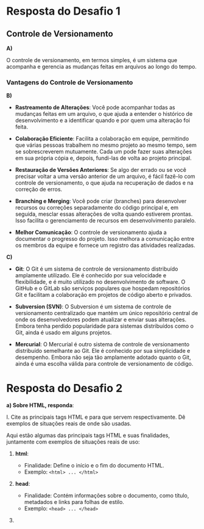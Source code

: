 # Resposta do Desafio 1

## Controle de Versionamento

**A)**

O controle de versionamento, em termos simples, é um sistema que acompanha e gerencia as mudanças feitas em arquivos ao longo do tempo.

### Vantagens do Controle de Versionamento

**B)**

- **Rastreamento de Alterações**: Você pode acompanhar todas as mudanças feitas em um arquivo, o que ajuda a entender o histórico de desenvolvimento e a identificar quando e por quem uma alteração foi feita.

- **Colaboração Eficiente**: Facilita a colaboração em equipe, permitindo que várias pessoas trabalhem no mesmo projeto ao mesmo tempo, sem se sobrescreverem mutuamente. Cada um pode fazer suas alterações em sua própria cópia e, depois, fundi-las de volta ao projeto principal.

- **Restauração de Versões Anteriores**: Se algo der errado ou se você precisar voltar a uma versão anterior de um arquivo, é fácil fazê-lo com controle de versionamento, o que ajuda na recuperação de dados e na correção de erros.

- **Branching e Merging**: Você pode criar (branches) para desenvolver recursos ou correções separadamente do código principal e, em seguida, mesclar essas alterações de volta quando estiverem prontas. Isso facilita o gerenciamento de recursos em desenvolvimento paralelo.

- **Melhor Comunicação**: O controle de versionamento ajuda a documentar o progresso do projeto. Isso melhora a comunicação entre os membros da equipe e fornece um registro das atividades realizadas.

**C)**

- **Git**: O Git é um sistema de controle de versionamento distribuído amplamente utilizado. Ele é conhecido por sua velocidade e flexibilidade, e é muito utilizado no desenvolvimento de software. O GitHub e o GitLab são serviços populares que hospedam repositórios Git e facilitam a colaboração em projetos de código aberto e privados.

- **Subversion (SVN)**: O Subversion é um sistema de controle de versionamento centralizado que mantém um único repositório central de onde os desenvolvedores podem atualizar e enviar suas alterações. Embora tenha perdido popularidade para sistemas distribuídos como o Git, ainda é usado em alguns projetos.

- **Mercurial**: O Mercurial é outro sistema de controle de versionamento distribuído semelhante ao Git. Ele é conhecido por sua simplicidade e desempenho. Embora não seja tão amplamente adotado quanto o Git, ainda é uma escolha válida para controle de versionamento de código.

# Resposta do Desafio 2

**a) Sobre HTML, responda**:

I. Cite as principais tags HTML e para que servem respectivamente. Dê exemplos de situações reais de onde são usadas.

Aqui estão algumas das principais tags HTML e suas finalidades, juntamente com exemplos de situações reais de uso:

1. **html**:
   - Finalidade: Define o início e o fim do documento HTML.
   - Exemplo: `<html> ... </html>`

2. **head**:
   - Finalidade: Contém informações sobre o documento, como título, metadados e links para folhas de estilo.
   - Exemplo: `<head> ... </head>`

3. **<title>**:
   - Finalidade: Define o título da página, que é exibido na barra de título do navegador.
   - Exemplo: `<title>Página de Exemplo</title>`

4. **body**:
   - Finalidade: Contém o conteúdo principal do documento, incluindo texto, imagens e outros elementos visíveis.
   - Exemplo: `<body> ... </body>`

5. **h1 a h6**:
   - Finalidade: Define cabeçalhos de diferentes níveis de importância.
   - Exemplo: `<h1>Título Principal</h1>`

6. **p**:
   - Finalidade: Define um parágrafo de texto.
   - Exemplo: `<p>Este é um parágrafo de exemplo.</p>`

7. **a**:
   - Finalidade: Cria um link para outra página ou recurso na web.
   - Exemplo: `<a href="https://www.exemplo.com">Visitar Exemplo</a>`

8. **img**:
   - Finalidade: Exibe uma imagem na página.
   - Exemplo: `<img src="imagem.jpg" alt="Descrição da Imagem">`

9. **ul** e **ol**:
   - Finalidade: Cria listas não ordenadas (com marcadores) e listas ordenadas (com números).
   - Exemplo:
     ```
     <ul>
       <li>Item 1</li>
       <li>Item 2</li>
     </ul>

     <ol>
       <li>Primeiro</li>
       <li>Segundo</li>
     </ol>
     ```

10. **table**:
    - Finalidade: Define uma tabela para organizar dados em linhas e colunas.
    - Exemplo:
      ```
      <table>
        <tr>
          <th>Cabeçalho 1</th>
          <th>Cabeçalho 2</th>
        </tr>
        <tr>
          <td>Dado 1</td>
          <td>Dado 2</td>
        </tr>
      </table>
      ```

11. **form**:
    - Finalidade: Cria um formulário interativo para coletar informações dos usuários.
    - Exemplo: 
      ```
      <form action="processar.php" method="post">
        <label for="nome">Nome:</label>
        <input type="text" id="nome" name="nome">
        <input type="submit" value="Enviar">
      </form>
      ```

# II. Explique com suas palavras a importância do HTML Semântico

-  o HTML semântico é fundamental para a acessibilidade, SEO, manutenção do código, consistência visual e compatibilidade futura de um site. Ele melhora a compreensão do conteúdo tanto para humanos quanto para máquinas, o que resulta em uma experiência de usuário melhor e mais eficiente na web. Portanto, é altamente recomendável usar práticas de HTML semântico ao desenvolver páginas da web.

      
